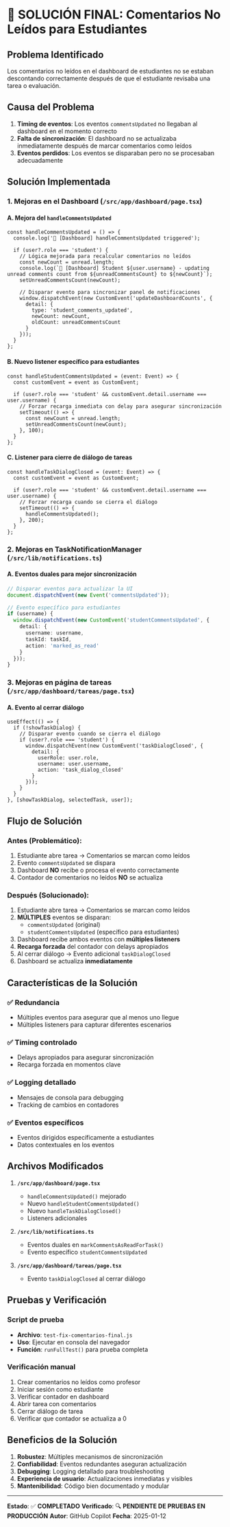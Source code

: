 # 🔧 SOLUCIÓN FINAL: Comentarios No Leídos para Estudiantes

## Problema Identificado
Los comentarios no leídos en el dashboard de estudiantes no se estaban descontando correctamente después de que el estudiante revisaba una tarea o evaluación.

## Causa del Problema
1. **Timing de eventos**: Los eventos `commentsUpdated` no llegaban al dashboard en el momento correcto
2. **Falta de sincronización**: El dashboard no se actualizaba inmediatamente después de marcar comentarios como leídos
3. **Eventos perdidos**: Los eventos se disparaban pero no se procesaban adecuadamente

## Solución Implementada

### 1. Mejoras en el Dashboard (`/src/app/dashboard/page.tsx`)

#### A. Mejora del `handleCommentsUpdated`
```tsx
const handleCommentsUpdated = () => {
  console.log('🔄 [Dashboard] handleCommentsUpdated triggered');
  
  if (user?.role === 'student') {
    // Lógica mejorada para recalcular comentarios no leídos
    const newCount = unread.length;
    console.log(`🔔 [Dashboard] Student ${user.username} - updating unread comments count from ${unreadCommentsCount} to ${newCount}`);
    setUnreadCommentsCount(newCount);
    
    // Disparar evento para sincronizar panel de notificaciones
    window.dispatchEvent(new CustomEvent('updateDashboardCounts', { 
      detail: { 
        type: 'student_comments_updated',
        newCount: newCount,
        oldCount: unreadCommentsCount
      } 
    }));
  }
};
```

#### B. Nuevo listener específico para estudiantes
```tsx
const handleStudentCommentsUpdated = (event: Event) => {
  const customEvent = event as CustomEvent;
  
  if (user?.role === 'student' && customEvent.detail.username === user.username) {
    // Forzar recarga inmediata con delay para asegurar sincronización
    setTimeout(() => {
      const newCount = unread.length;
      setUnreadCommentsCount(newCount);
    }, 100);
  }
};
```

#### C. Listener para cierre de diálogo de tareas
```tsx
const handleTaskDialogClosed = (event: Event) => {
  const customEvent = event as CustomEvent;
  
  if (user?.role === 'student' && customEvent.detail.username === user.username) {
    // Forzar recarga cuando se cierra el diálogo
    setTimeout(() => {
      handleCommentsUpdated();
    }, 200);
  }
};
```

### 2. Mejoras en TaskNotificationManager (`/src/lib/notifications.ts`)

#### A. Eventos duales para mejor sincronización
```typescript
// Disparar eventos para actualizar la UI
document.dispatchEvent(new Event('commentsUpdated'));

// Evento específico para estudiantes
if (username) {
  window.dispatchEvent(new CustomEvent('studentCommentsUpdated', { 
    detail: { 
      username: username,
      taskId: taskId,
      action: 'marked_as_read'
    } 
  }));
}
```

### 3. Mejoras en página de tareas (`/src/app/dashboard/tareas/page.tsx`)

#### A. Evento al cerrar diálogo
```tsx
useEffect(() => {
  if (!showTaskDialog) {
    // Disparar evento cuando se cierra el diálogo
    if (user?.role === 'student') {
      window.dispatchEvent(new CustomEvent('taskDialogClosed', { 
        detail: { 
          userRole: user.role,
          username: user.username,
          action: 'task_dialog_closed'
        } 
      }));
    }
  }
}, [showTaskDialog, selectedTask, user]);
```

## Flujo de Solución

### Antes (Problemático):
1. Estudiante abre tarea → Comentarios se marcan como leídos
2. Evento `commentsUpdated` se dispara
3. Dashboard **NO** recibe o procesa el evento correctamente
4. Contador de comentarios no leídos **NO** se actualiza

### Después (Solucionado):
1. Estudiante abre tarea → Comentarios se marcan como leídos
2. **MÚLTIPLES** eventos se disparan:
   - `commentsUpdated` (original)
   - `studentCommentsUpdated` (específico para estudiantes)
3. Dashboard recibe ambos eventos con **múltiples listeners**
4. **Recarga forzada** del contador con delays apropiados
5. Al cerrar diálogo → Evento adicional `taskDialogClosed`
6. Dashboard se actualiza **inmediatamente**

## Características de la Solución

### ✅ Redundancia
- Múltiples eventos para asegurar que al menos uno llegue
- Múltiples listeners para capturar diferentes escenarios

### ✅ Timing controlado
- Delays apropiados para asegurar sincronización
- Recarga forzada en momentos clave

### ✅ Logging detallado
- Mensajes de consola para debugging
- Tracking de cambios en contadores

### ✅ Eventos específicos
- Eventos dirigidos específicamente a estudiantes
- Datos contextuales en los eventos

## Archivos Modificados

1. **`/src/app/dashboard/page.tsx`**
   - `handleCommentsUpdated()` mejorado
   - Nuevo `handleStudentCommentsUpdated()`
   - Nuevo `handleTaskDialogClosed()`
   - Listeners adicionales

2. **`/src/lib/notifications.ts`**
   - Eventos duales en `markCommentsAsReadForTask()`
   - Evento específico `studentCommentsUpdated`

3. **`/src/app/dashboard/tareas/page.tsx`**
   - Evento `taskDialogClosed` al cerrar diálogo

## Pruebas y Verificación

### Script de prueba
- **Archivo**: `test-fix-comentarios-final.js`
- **Uso**: Ejecutar en consola del navegador
- **Función**: `runFullTest()` para prueba completa

### Verificación manual
1. Crear comentarios no leídos como profesor
2. Iniciar sesión como estudiante
3. Verificar contador en dashboard
4. Abrir tarea con comentarios
5. Cerrar diálogo de tarea
6. Verificar que contador se actualiza a 0

## Beneficios de la Solución

1. **Robustez**: Múltiples mecanismos de sincronización
2. **Confiabilidad**: Eventos redundantes aseguran actualización
3. **Debugging**: Logging detallado para troubleshooting
4. **Experiencia de usuario**: Actualizaciones inmediatas y visibles
5. **Mantenibilidad**: Código bien documentado y modular

---

**Estado**: ✅ **COMPLETADO**
**Verificado**: 🔍 **PENDIENTE DE PRUEBAS EN PRODUCCIÓN**
**Autor**: GitHub Copilot
**Fecha**: 2025-01-12
